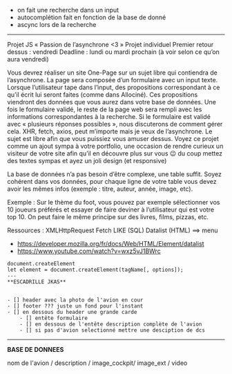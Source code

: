 - on fait une recherche dans un input
- autocomplétion fait en fonction de la base de donné
- ascync lors de la recherche

---

Projet JS « Passion de l’asynchrone <3 »
Projet individuel
Premier retour dessus : vendredi
Deadline : lundi ou mardi prochain (à voir selon ce qu’on aura vendredi)

Vous devrez réaliser un site One-Page sur un sujet libre qui contiendra de l’asynchrone. La page sera composée d’un formulaire avec un input texte. Lorsque l’utilisateur tape dans l’input, des propositions correspondant à ce qu’il écrit lui seront faites (comme dans Allociné). Ces propositions viendront des données que vous aurez dans votre base de données. Une fois le formulaire validé, le reste de la page web sera rempli avec les informations correspondantes à la recherche. Si le formulaire est validé avec « plusieurs réponses possibles », nous discuterons de comment gérer cela. XHR, fetch, axios, peut m’importe mais je veux de l’asynchrone. Le sujet est libre afin que vous puissiez vous amuser dessus. Voyez ce projet comme un ajout sympa à votre portfolio, une occasion de rendre curieux un visiteur de votre site afin qu’il en découvre plus sur vous 😉 du coup mettez des textes sympas et ayez un joli design (et responsive)

La base de données n’a pas besoin d’être complexe, une table suffit. Soyez cohérent dans vos données, pour chaque ligne de votre table vous devez avoir les mêmes infos (exemple : titre, auteur, année, image, etc).

Exemple : Sur le thème du foot, vous pouvez par exemple sélectionner vos 10 joueurs préférés et essayer de faire deviner à l’utilisateur qui est votre top 10. On peut faire le même principe sur des livres, films, pizzas, etc.

Ressources :
XMLHttpRequest
Fetch
LIKE (SQL)
Datalist (HTML) ==> menu

- https://developer.mozilla.org/fr/docs/Web/HTML/Element/datalist
- https://www.youtube.com/watch?v=wxz5vJ1BWrc

```
document.createElement
let element = document.createElement(tagName[, options]);
---
**ESCADRILLE JKAS**


- [] header avec la photo de l'avion en cour
- [] footer ??? juste un fond pour l'instant
- [] en dessous du header une grande carde
    - [] entête formulaire
    - [] en dessous de l'entête description complète de l'avion
    - [] si pas d'avion selectionné mettre une desciption de dcs

```

---

**BASE DE DONNEES**

nom de l'avion / description / image_cockpit/ image_ext / video
